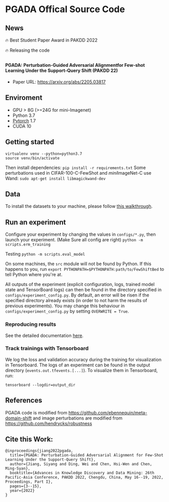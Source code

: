 # PGADA Offical Source Code


## News
🔥 Best Student Paper Award in PAKDD 2022 

🔥 Releasing the code

## 
#### PGADA: Perturbation-Guided Adversarial Alignmentfor Few-shot Learning Under the Support-Query Shift (PAKDD 22)

- Paper URL: https://arxiv.org/abs/2205.03817

## Enviroment
 - GPU > 8G (>=24G for mini-Imagenet)
 - Python 3.7
 - [Pytorch](http://pytorch.org/) 1.7
 - CUDA 10

## Getting started

```
virtualenv venv --python=python3.7
source venv/bin/activate
```

Then install dependencies: `pip install -r requirements.txt`
Some perturbations used in CIFAR-100-C-FewShot and *mini*ImageNet-C use Wand: `sudo apt-get install libmagickwand-dev`

## Data
To install the datasets to your machine, please follow [this walkthrough](DATASETS.md).

## Run an experiment

Configure your experiment by changing the values in `configs/*.py`, then launch your experiment. (Make Sure all config are right)
```python -m scripts.erm_training```

Testing
```python -m scripts.eval_model```


On some machines, the `src` module will not be found by Python. If this happens to you, run
`export PYTHONPATH=$PYTHONPATH:path/to/FewShiftBed` to tell Python where you're at.

All outputs of the experiment (explicit configuration, logs, trained model state and TensorBoard logs) 
can then be found in the directory specified in `configs/experiment_config.py`. By default, an error will be risen if 
the specified directory already exists (in order to not harm the results of previous experiments). You may
change this behaviour in `configs/experiment_config.py` by setting `OVERWRITE = True`.

### Reproducing results

See the detailed documentation [here](REPRODUCING.md).

### Track trainings with Tensorboard

We log the loss and validation accuracy during the training for visualization in Tensorboard. The logs of an
experiment can be found in the output directory (`events.out.tfevents.[...]`). To visualize them in Tensorboard, run:
```
tensorboard --logdir=output_dir
```


## References
PGADA code is modified from https://github.com/ebennequin/meta-domain-shift and image perturbations are modified from https://github.com/hendrycks/robustness

## Cite this Work:
```
@inproceedings{jiang2022pgada,
  title={PGADA: Perturbation-Guided Adversarial Alignment for Few-Shot Learning Under the Support-Query Shift},
  author={Jiang, Siyang and Ding, Wei and Chen, Hsi-Wen and Chen, Ming-Syan},
  booktitle={Advances in Knowledge Discovery and Data Mining: 26th Pacific-Asia Conference, PAKDD 2022, Chengdu, China, May 16--19, 2022, Proceedings, Part I},
  pages={3--15},
  year={2022}
}
```

